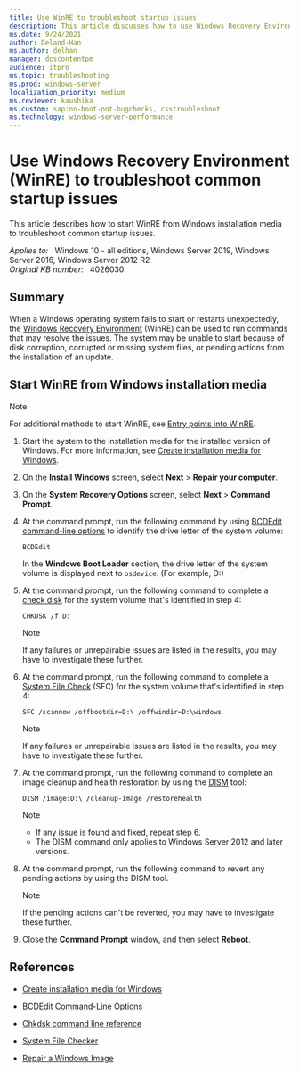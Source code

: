 ```yaml
---
title: Use WinRE to troubleshoot startup issues
description: This article discusses how to use Windows Recovery Environment (WinRE) to troubleshoot common startup issues.
ms.date: 9/24/2021
author: Deland-Han
ms.author: delhan
manager: dcscontentpm
audience: itpro
ms.topic: troubleshooting
ms.prod: windows-server
localization_priority: medium
ms.reviewer: kaushika
ms.custom: sap:no-boot-not-bugchecks, csstroubleshoot
ms.technology: windows-server-performance
---
```

# Use Windows Recovery Environment (WinRE) to troubleshoot common startup issues

This article describes how to start WinRE from Windows installation media to troubleshoot common startup issues.

_Applies to:_ &nbsp; Windows 10 - all editions, Windows Server 2019, Windows Server 2016, Windows Server 2012 R2  
_Original KB number:_ &nbsp; 4026030

## Summary

When a Windows operating system fails to start or restarts unexpectedly, the [Windows Recovery Environment](/windows-hardware/manufacture/desktop/windows-recovery-environment--windows-re--technical-reference) (WinRE) can be used to run commands that may resolve the issues. The system may be unable to start because of disk corruption, corrupted or missing system files, or pending actions from the installation of an update.  

## Start WinRE from Windows installation media

> [!NOTE]
> For additional methods to start WinRE, see [Entry points into WinRE](/windows-hardware/manufacture/desktop/windows-recovery-environment--windows-re--technical-reference#entry-points-into-winre).

1. Start the system to the installation media for the installed version of Windows. For more information, see [Create installation media for Windows](https://support.microsoft.com/help/15088).
2. On the **Install Windows** screen, select **Next** > **Repair your computer**.
3. On the **System Recovery Options** screen, select **Next** > **Command Prompt**.
4. At the command prompt, run the following command by using [BCDEdit command-line options](/windows-hardware/manufacture/desktop/bcdedit-command-line-options) to identify the drive letter of the system volume:

    ```console
    BCDEdit
    ```

    In the **Windows Boot Loader** section, the drive letter of the system volume is displayed next to `osdevice`. (For example, D:)

5. At the command prompt, run the following command to complete a [check disk](/previous-versions/windows/it-pro/windows-server-2012-R2-and-2012/cc730714(v=ws.11)) for the system volume that's identified in step 4:

    ```console
    CHKDSK /f D:
    ```

    > [!NOTE]
    > If any failures or unrepairable issues are listed in the results, you may have to investigate these further.

6. At the command prompt, run the following command to complete a [System File Check](/windows/win32/wfp/system-file-checker) (SFC) for the system volume that's identified in step 4:

    ```console
    SFC /scannow /offbootdir=D:\ /offwindir=D:\windows
    ```

    > [!NOTE]
    > If any failures or unrepairable issues are listed in the results, you may have to investigate these further.

7. At the command prompt, run the following command to complete an image cleanup and health restoration by using the [DISM](/windows-hardware/manufacture/desktop/repair-a-windows-image) tool:

    ```console
    DISM /image:D:\ /cleanup-image /restorehealth
    ```

    > [!NOTE]
    >
    > - If any issue is found and fixed, repeat step 6.
    > - The DISM command only applies to Windows Server 2012 and later versions.

8. At the command prompt, run the following command to revert any pending actions by using the DISM tool.

    > [!NOTE]
    > If the pending actions can't be reverted, you may have to investigate these further.

9. Close the **Command Prompt** window, and then select **Reboot**.

## References

- [Create installation media for Windows](https://support.microsoft.com/help/15088/windows-create-installation-media)

- [BCDEdit Command-Line Options](/previous-versions/windows/it-pro/windows-vista/cc709667(v=ws.10))

- [Chkdsk command line reference](/previous-versions/windows/it-pro/windows-server-2012-R2-and-2012/cc730714(v=ws.11))

- [System File Checker](/windows/win32/wfp/system-file-checker)

- [Repair a Windows Image](/previous-versions/windows/it-pro/windows-8.1-and-8/hh824869(v=win.10))
